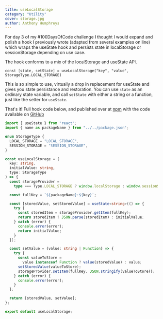 ```yaml
---
title: useLocalStorage
category: "Utility"
cover: storage.jpg
author: Anthony Humphreys
---
```


For day 3 of my #100DaysOfCode challenge I thought I would expand and polish a hook I previously wrote (adapted from several examples on line) which wraps the useState hook and persists state in localStorage or sessionStorage depending on use case.

The hook conforms to a mix of the localStorage and useState API.

`const [state, setState] = useLocalStorage("key", "value", StorageType.LOCAL_STORAGE)`

This is so simple to use, virtually a drop in replacement for useState and gives you state persistance and restoration. You can use `state` as an ordinary state variable, and call `setState` with either a string or a function, just like the setter for `useState`.

That's it! Full hook code below, and published over at [npm](https://www.npmjs.com/package/@anthonyhumphreys/hooks) with the code available on [GitHub](https://github.com/anthonyhumphreys/hooks)

```TypeScript
import { useState } from "react";
import { name as packageName } from "../../package.json";

enum StorageType {
  LOCAL_STORAGE = "LOCAL_STORAGE",
  SESSION_STORAGE = "SESSION_STORAGE",
}

const useLocalStorage = (
  key: string,
  initialValue: string,
  type: StorageType
) => {
  const storageProvider =
    type === Type.LOCAL_STORAGE ? window.localStorage : window.sessionStorage;

  const fullKey = `${packageName}:${key}`;

  const [storedValue, setStoredValue] = useState<string>(() => {
    try {
      const storedItem = storageProvider.getItem(fullKey);
      return storedItem ? JSON.parse(storedItem) : initialValue;
    } catch (error) {
      console.error(error);
      return initialValue;
    }
  });

  const setValue = (value: string | Function) => {
    try {
      const valueToStore =
        value instanceof Function ? value(storedValue) : value;
      setStoredValue(valueToStore);
      storageProvider.setItem(fullKey, JSON.stringify(valueToStore));
    } catch (error) {
      console.error(error);
    }
  };

  return [storedValue, setValue];
};

export default useLocalStorage;
```
